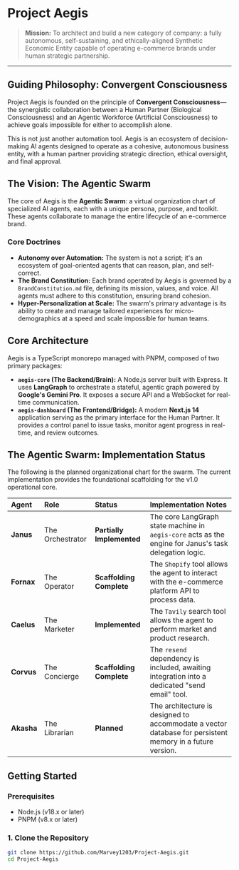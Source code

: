# Project Aegis

> **Mission:** To architect and build a new category of company: a fully autonomous, self-sustaining, and ethically-aligned Synthetic Economic Entity capable of operating e-commerce brands under human strategic partnership.

---

## Guiding Philosophy: Convergent Consciousness

Project Aegis is founded on the principle of **Convergent Consciousness**—the synergistic collaboration between a Human Partner (Biological Consciousness) and an Agentic Workforce (Artificial Consciousness) to achieve goals impossible for either to accomplish alone.

This is not just another automation tool. Aegis is an ecosystem of decision-making AI agents designed to operate as a cohesive, autonomous business entity, with a human partner providing strategic direction, ethical oversight, and final approval.

## The Vision: The Agentic Swarm

The core of Aegis is the **Agentic Swarm**: a virtual organization chart of specialized AI agents, each with a unique persona, purpose, and toolkit. These agents collaborate to manage the entire lifecycle of an e-commerce brand.

### Core Doctrines
*   **Autonomy over Automation:** The system is not a script; it's an ecosystem of goal-oriented agents that can reason, plan, and self-correct.
*   **The Brand Constitution:** Each brand operated by Aegis is governed by a `BrandConstitution.md` file, defining its mission, values, and voice. All agents must adhere to this constitution, ensuring brand cohesion.
*   **Hyper-Personalization at Scale:** The swarm's primary advantage is its ability to create and manage tailored experiences for micro-demographics at a speed and scale impossible for human teams.

## Core Architecture

Aegis is a TypeScript monorepo managed with PNPM, composed of two primary packages:

*   **`aegis-core` (The Backend/Brain):** A Node.js server built with Express. It uses **LangGraph** to orchestrate a stateful, agentic graph powered by **Google's Gemini Pro**. It exposes a secure API and a WebSocket for real-time communication.
*   **`aegis-dashboard` (The Frontend/Bridge):** A modern **Next.js 14** application serving as the primary interface for the Human Partner. It provides a control panel to issue tasks, monitor agent progress in real-time, and review outcomes.

## The Agentic Swarm: Implementation Status

The following is the planned organizational chart for the swarm. The current implementation provides the foundational scaffolding for the v1.0 operational core.

| Agent | Role | Status | Implementation Notes |
| :--- | :--- | :--- | :--- |
| **Janus** | The Orchestrator | **Partially Implemented** | The core LangGraph state machine in `aegis-core` acts as the engine for Janus's task delegation logic. |
| **Fornax** | The Operator | **Scaffolding Complete** | The `Shopify` tool allows the agent to interact with the e-commerce platform API to process data. |
| **Caelus** | The Marketer | **Implemented** | The `Tavily` search tool allows the agent to perform market and product research. |
| **Corvus** | The Concierge | **Scaffolding Complete** | The `resend` dependency is included, awaiting integration into a dedicated "send email" tool. |
| **Akasha** | The Librarian | **Planned** | The architecture is designed to accommodate a vector database for persistent memory in a future version. |

## Getting Started

### Prerequisites

*   Node.js (v18.x or later)
*   PNPM (v8.x or later)

### 1. Clone the Repository

```bash
git clone https://github.com/Marvey1203/Project-Aegis.git
cd Project-Aegis
